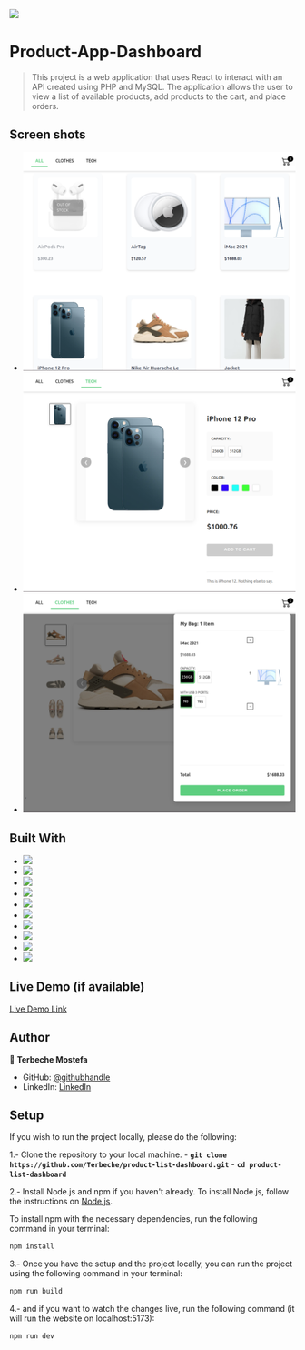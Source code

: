 
![](https://img.shields.io/badge/Mostefa-Terbeche-red)

# Product-App-Dashboard

> This project is a web application that uses React to interact with an API created using PHP and MySQL. The application allows the user to view a list of available products, add products to the cart, and place orders.

## Screen shots

- ![](./screen/screen1.png)
- ![](./screen/screen2.png)
- ![](./screen/screen3.png)


## Built With

- ![](https://img.shields.io/badge/PHP-777BB4?style=flat-square&logo=php&logoColor=white)
- ![](https://img.shields.io/badge/MySQL-4479A1?style=flat-square&logo=mysql&logoColor=white)
- ![](https://img.shields.io/badge/GraphQl-E10098?style=for-the-badge&logo=graphql&logoColor=white)
- ![](https://img.shields.io/badge/JSON-9400D3?style=flat-square&logo=json&logoColor=white)
- ![](https://img.shields.io/badge/TypeScript-3178C6?logo=typescript&logoColor=fff)
- ![](https://shields.io/badge/react-black?logo=react&style=for-the-badge)
- ![](https://img.shields.io/badge/HTML5-E34F26?style=flat-square&logo=html5&logoColor=white)
- ![](https://img.shields.io/badge/CSS-1572B6?logo=css3&logoColor=fff)
- ![](https://img.shields.io/badge/Git-F05032?style=flat-square&logo=git&logoColor=white)
- ![](https://img.shields.io/badge/GitHub-%23121011.svg?logo=github&logoColor=white)

## Live Demo (if available)

[Live Demo Link](https://product-list-dashboard.vercel.app/)

## Author

👤 **Terbeche Mostefa**

- GitHub: [@githubhandle](https://github.com/Terbeche)
- LinkedIn: [LinkedIn](https://www.linkedin.com/in/mustapha-terbeche/)

## Setup

If you wish to run the project locally, please do the following:

1.- Clone the repository to your local machine. - **`git clone https://github.com/Terbeche/product-list-dashboard.git`** - **`cd product-list-dashboard`**

2.- Install Node.js and npm if you haven't already.
To install Node.js, follow the instructions on [Node.js](https://nodejs.org/en/).

To install npm with the necessary dependencies, run the following command in your terminal:

```bash
npm install
```

3.- Once you have the setup and the project locally, you can run the project using the following command in your terminal:

```bash
npm run build
```

4.- and if you want to watch the changes live, run the following command (it will run the website on localhost:5173):

```bash
npm run dev
```
